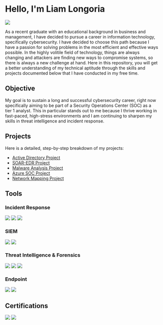 # Hello, I'm Liam Longoria
<a href="https://www.linkedin.com/in/liam-longoria/"><img src="https://img.shields.io/badge/-LinkedIn-0072b1?&style=for-the-badge&logo=linkedin&logoColor=white" /></a>



As a recent graduate with an educational background in business and management, I have decided to pursue a career in information technology, specifically cybersecurity. I have decided to choose this path because I have a passion for solving problems in the most efficient and effective ways possible. In the highly volitile field of technology, things are always changing and attackers are finding new ways to compromise systems, so there is always a new challenge at hand. Here in this repository, you will get a better understanding of my technical aptitude through the skills and projects documented below that I have conducted in my free time.

## Objective


My goal is to sustain a long and successful cybersecurity career, right now specifically aiming to be part of a Security Operations Center (SOC) as a tier 1 analyst. This in particular stands out to me because I thrive working in fast-paced, high-stress environments and I am continuing to sharpen my skills in threat intelligence and incident response.
 
## Projects

Here is a detailed, step-by-step breakdown of my projects: 

- [Active Directory Project](https://github.com/liamlongoria/Active-Directory-Project)
- [SOAR-EDR Project](https://github.com/liamlongoria/SOAR-EDR-Project)
- [Malware Analysis Project](https://github.com/liamlongoria/Malware-Analysis-Project)
- [Azure SOC Project](https://github.com/liamlongoria/Azure-SOC)
- [Network Mapping Project](https://github.com/liamlongoria/Network-Mapping-Project)


## Tools


### Incident Response
<div>
    <img src="https://img.shields.io/badge/-Wireshark-1679A7?&style=for-the-badge&logo=Wireshark&logoColor=white" />
    <img src="https://img.shields.io/badge/-DeepBlueCLI-1679A7?style=for-the-badge&logo=databricks&logoColor=white" />
    <img src="https://img.shields.io/badge/-TheHive-F7B500?style=for-the-badge&logo=codeforces&logoColor=white" />

</div>



### SIEM
<div>
    <img src="https://img.shields.io/badge/-Microsoft_Sentinel-0078D4?&style=for-the-badge&logo=Microsoft&logoColor=white" />
    <img src="https://img.shields.io/badge/-Splunk-28A745?&style=for-the-badge&logo=Splunk&logoColor=white" />
</div>

### Threat Intelligence & Forensics
<div>
    <img src="https://img.shields.io/badge/-MISP-0078D7?style=for-the-badge&logo=microsoft&logoColor=white" />
    <img src="https://img.shields.io/badge/-Autopsy-8B0000?style=for-the-badge&logo=police&logoColor=white" />
    <img src="https://img.shields.io/badge/-KAPE-28A745?style=for-the-badge&logo=hackthebox&logoColor=white" />



### Endpoint
<div>
    <img src="https://img.shields.io/badge/-Microsoft_Defender_for_Endpoint-00A4EF?&style=for-the-badge&logo=Microsoft&logoColor=white" />
    <img src="https://img.shields.io/badge/-LimaCharlie-ADD8E6?style=for-the-badge&logo=apachekafka&logoColor=white" />


</div>

## Certifications

<div>
<img src="https://img.shields.io/badge/-Security%2B-FF0000?&style=for-the-badge&logo=CompTIA&logoColor=white" />
<img src="https://img.shields.io/badge/-Google%20Cybersecurity%20Professional-4285F4?style=for-the-badge&logo=Google&logoColor=white" />

